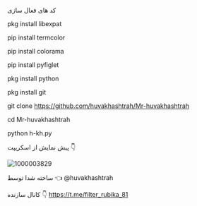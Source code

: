 کد های فعال سازی 

pkg install libexpat

pip install termcolor



pip install colorama



pip install pyfiglet

pkg install python

pkg install git

git clone https://github.com/huvakhashtrah/Mr-huvakhashtrah

cd Mr-huvakhashtrah

python h-kh.py


پیش نمایش از اسکریپت 👇

![1000003829](https://github.com/huvakhashtrah/Mr-huvakhashtrah/assets/160272826/c3a6fb5f-2cc4-4e34-878e-46e7cc0d6200)




ساخته شدا توسط 👈 @huvakhashtrah

کانال سازنده 👇 https://t.me/filter_rubika_81
